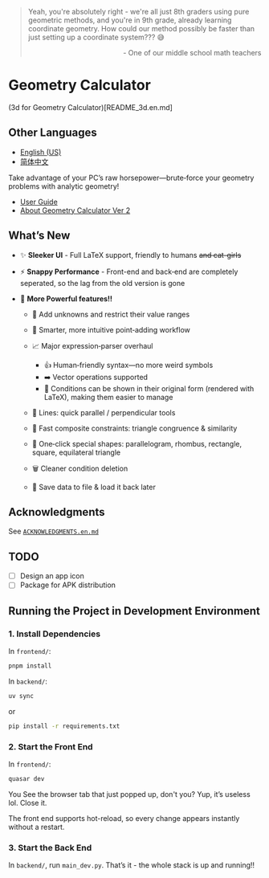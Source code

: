 > Yeah, you're absolutely right - we're all just 8th graders using pure geometric methods, and you're in 9th grade, already learning coordinate geometry.
How could our method possibly be faster than just setting up a coordinate system??? 😅
> <p align="right"> - One of our middle school math teachers</p>

# Geometry Calculator
(3d for Geometry Calculator)[README_3d.en.md]
## Other Languages

* [English (US)](README.en.md)
* [简体中文](README.md)

Take advantage of your PC’s raw horsepower—brute‑force your geometry problems with analytic geometry!

* [User Guide](frontend/src/pages/docs.en.md)
* [About Geometry Calculator Ver 2](frontend/src/pages/about.en.md)

## What’s New

* ✨ **Sleeker UI** - Full LaTeX support, friendly to humans ~~and cat-girls~~
* ⚡ **Snappy Performance** - Front-end and back‑end are completely seperated, so the lag from the old version is gone
* 💪 **More Powerful features!!**

  * 🔢 Add unknowns and restrict their value ranges
  * 📍 Smarter, more intuitive point‑adding workflow
  * 📈 Major expression‑parser overhaul

    * 👍 Human‑friendly syntax—no more weird symbols
    * ➡️ Vector operations supported
    * 📄 Conditions can be shown in their original form (rendered with LaTeX), making them easier to manage
  * 📐 Lines: quick parallel / perpendicular tools
  * 🔺 Fast composite constraints: triangle congruence & similarity
  * 🧩 One‑click special shapes: parallelogram, rhombus, rectangle, square, equilateral triangle
  * 🗑️ Cleaner condition deletion
  * 💾 Save data to file & load it back later

## Acknowledgments

See [`ACKNOWLEDGMENTS.en.md`](ACKNOWLEDGMENTS.en.md)

## TODO

* [ ] Design an app icon
* [ ] Package for APK distribution

## Running the Project in Development Environment

### 1. Install Dependencies

In `frontend/`:

```bash
pnpm install
```

In `backend/`:

```bash
uv sync
```

or

```bash
pip install -r requirements.txt
```

### 2. Start the Front End

In `frontend/`:

```bash
quasar dev
```

You See the browser tab that just popped up, don't you? Yup, it’s useless lol. Close it.

The front end supports hot-reload, so every change appears instantly without a restart.

### 3. Start the Back End

In `backend/`, run `main_dev.py`. That’s it - the whole stack is up and running!! 

